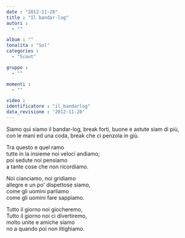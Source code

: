 ```yaml
---
date : "2012-11-28"
title : "Il bandar-log"
autori : 
  - ""

album : ""
tonalita : "Sol"
categories : 
  - "Scout"

gruppo : 
  - ""

momenti : 
  - ""

video : 
identificatore : "il_bandarlog"
data_revisione : "2012-11-28"
---
```

  
  
Siamo qui siamo il bandar-log, break forti, buone e astute siam di più,  
con le mani ed una coda, break che ci penzola in giù.  
  
  
Tra questo e quel ramo  
tutte in la insieme noi veloci andiamo;  
poi sedute noi pensiamo  
a tante cose che non ricordiamo.  
  
  
  
Noi cianciamo, noi gridiamo  
allegre e un po' dispettose siamo,  
come gli uomini parliamo  
come gli uomini fare sappiamo.  
  
  
Tutto il giorno noi giocheremo,  
Tutto il giorno noi ci divertiremo,  
molto unite e amiche siamo  
no a quando poi non litighiamo.  
  
